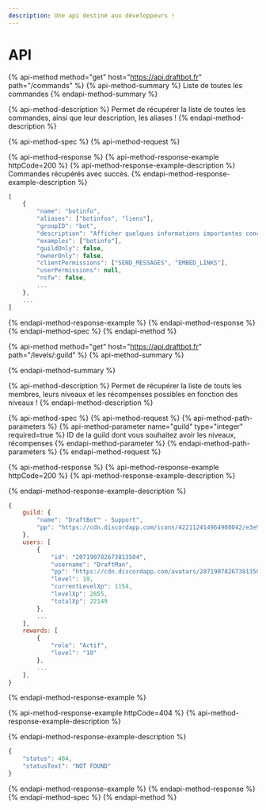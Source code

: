 ```yaml
---
description: Une api destiné aux développeurs !
---
```


# API

{% api-method method="get" host="https://api.draftbot.fr" path="/commands" %}
{% api-method-summary %}
Liste de toutes les commandes
{% endapi-method-summary %}

{% api-method-description %}
Permet de récupérer la liste de toutes les commandes, ainsi que leur description, les aliases ! 
{% endapi-method-description %}

{% api-method-spec %}
{% api-method-request %}

{% api-method-response %}
{% api-method-response-example httpCode=200 %}
{% api-method-response-example-description %}
Commandes récupérés avec succès.
{% endapi-method-response-example-description %}

```javascript
[
    {
        "name": "botinfo",
        "aliases": ["botinfos", "liens"],
        "groupID": "bot",
        "description": "Afficher quelques informations importantes concernant le bot.",
        "examples": ["botinfo"],
        "guildOnly": false,
        "ownerOnly": false,
        "clientPermissions": ["SEND_MESSAGES", "EMBED_LINKS"],
        "userPermissions": null,
        "nsfw": false,
        ...
    },
    ...
]
```
{% endapi-method-response-example %}
{% endapi-method-response %}
{% endapi-method-spec %}
{% endapi-method %}

{% api-method method="get" host="https://api.draftbot.fr" path="/levels/:guild" %}
{% api-method-summary %}

{% endapi-method-summary %}

{% api-method-description %}
Permet de récupérer la liste de touts les membres, leurs niveaux et les récompenses possibles en fonction des niveaux !
{% endapi-method-description %}

{% api-method-spec %}
{% api-method-request %}
{% api-method-path-parameters %}
{% api-method-parameter name="guild" type="integer" required=true %}
ID de la guild dont vous souhaitez avoir les niveaux, récompenses
{% endapi-method-parameter %}
{% endapi-method-path-parameters %}
{% endapi-method-request %}

{% api-method-response %}
{% api-method-response-example httpCode=200 %}
{% api-method-response-example-description %}

{% endapi-method-response-example-description %}

```javascript
{
    guild: {
        "name": "DraftBot™ - Support",
        "pp": "https://cdn.discordapp.com/icons/422112414964908042/e3e979299d59bb62b664cfb20ea38ae5.webp?size=256"
    },
    users: [
        {
            "id": "207190782673813504",
            "username": "DraftMan",
            "pp": "https://cdn.discordapp.com/avatars/207190782673813504/1b5460c9eebe544b57e0cae8b07154a3.webp",
            "level": 19,
            "currentLevelXp": 1154,
            "levelXp": 2855,
            "totalXp": 22149
        },
        ...
    ],
    rewards: [
        {
            "role": "Actif",
            "level": "10"
        },
        ...
    ],
}
```
{% endapi-method-response-example %}

{% api-method-response-example httpCode=404 %}
{% api-method-response-example-description %}

{% endapi-method-response-example-description %}

```javascript
{
    "status": 404,
    "statusText": "NOT FOUND"
}
```
{% endapi-method-response-example %}
{% endapi-method-response %}
{% endapi-method-spec %}
{% endapi-method %}

